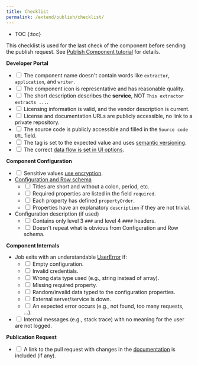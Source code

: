 ```yaml
---
title: Checklist
permalink: /extend/publish/checklist/
---
```


* TOC
{:toc}

This checklist is used for the last check of the component before sending the publish request.
See [Publish Component tutorial](/extend/publish/) for details.

**Developer Portal**
- <input type="checkbox"> The component name doesn't contain words like `extractor`, `application`, and `writer`.
- <input type="checkbox"> The component icon is representative and has reasonable quality.
- <input type="checkbox"> The short description describes the **service**, NOT `This extractor extracts ...`.
- <input type="checkbox"> Licensing information is valid, and the vendor description is current.
- <input type="checkbox"> License and documentation URLs are publicly accessible, no link to a private repository.
- <input type="checkbox"> The source code is publicly accessible and filled in the `Source code URL` field.
- <input type="checkbox"> The tag is set to the expected value and uses [semantic versioning](https://semver.org/).
- <input type="checkbox"> The correct [data flow is set in UI options](/extend/publish/#component-name-and-description).


**Component Configuration**
- <input type="checkbox"> Sensitive values [use encryption](/overview/encryption/).
- [Configuration and Row schema](/extend/publish/#component-configuration)
    - <input type="checkbox"> Titles are short and without a colon, period, etc.
    - <input type="checkbox"> Required properties are listed in the field `required`.
    - <input type="checkbox"> Each property has defined `propertyOrder`.
    - <input type="checkbox"> Properties have an explanatory `description` if they are not trivial.
- Configuration description (if used)
  - <input type="checkbox"> Contains only level 3 `###` and level 4 `####` headers.
  - <input type="checkbox"> Doesn't repeat what is obvious from Configuration and Row schema.


**Component Internals**
- Job exits with an understandable [UserError](/extend/common-interface/environment/#return-values) if:
  - <input type="checkbox"> Empty configuration.
  - <input type="checkbox"> Invalid credentials.
  - <input type="checkbox"> Wrong data type used (e.g., string instead of array).
  - <input type="checkbox"> Missing required property.
  - <input type="checkbox"> Random/invalid data typed to the configuration properties.
  - <input type="checkbox"> External server/service is down.
  - <input type="checkbox"> An expected error occurs (e.g., not found, too many requests, ...).
- <input type="checkbox"> Internal messages (e.g., stack trace) with no meaning for the user are not logged.

**Publication Request**
- <input type="checkbox"> A link to the pull request with changes in the [documentation](https://help.keboola.com/) is included (if any). 